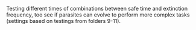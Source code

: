 Testing different times of combinations between safe time and extinction frequency, too see if parasites can evolve to perform more complex tasks (settings based on testings from folders 9-11).